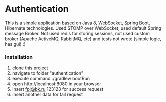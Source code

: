 # Authentication

This is a simple application based on Java 8, WebSocket, Spring Boot, Hibernate technologies. Used STOMP over WebSocket,
used default Spring message Broker. Not used redis for storing sessions,
not used custom broker (Apache ActiveMQ, RabbitMQ, etc) and tests not wrote (simple logic, has gui) :)

### Installation

1. clone this project
2. navigate to folder "authentication"
3. execute command ./gradlew bootRun
4. open http://localhost:8080 in your browser
5. insert fpi@bk.ru 123123 for success request
6. insert another data for fail request
